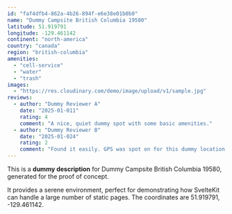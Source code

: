 ```yaml
---
id: "faf4dfb4-862a-4b26-894f-e6e38e01b0b0"
name: "Dummy Campsite British Columbia 19580"
latitude: 51.919791
longitude: -129.461142
continent: "north-america"
country: "canada"
region: "british-columbia"
amenities:
  - "cell-service"
  - "water"
  - "trash"
images:
  - "https://res.cloudinary.com/demo/image/upload/v1/sample.jpg"
reviews:
  - author: "Dummy Reviewer A"
    date: "2025-01-011"
    rating: 4
    comment: "A nice, quiet dummy spot with some basic amenities."
  - author: "Dummy Reviewer B"
    date: "2025-01-024"
    rating: 2
    comment: "Found it easily. GPS was spot on for this dummy location."
---
```


This is a **dummy description** for Dummy Campsite British Columbia 19580, generated for the proof of concept.

It provides a serene environment, perfect for demonstrating how SvelteKit can handle a large number of static pages. The coordinates are 51.919791, -129.461142.
